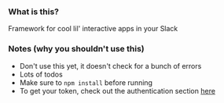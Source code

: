### What is this?
Framework for cool lil' interactive apps in your Slack

### Notes (why you shouldn't use this)
- Don't use this yet, it doesn't check for a bunch of errors
- Lots of todos
- Make sure to `npm install` before running
- To get your token, check out the authentication section [here](https://api.slack.com/web)
